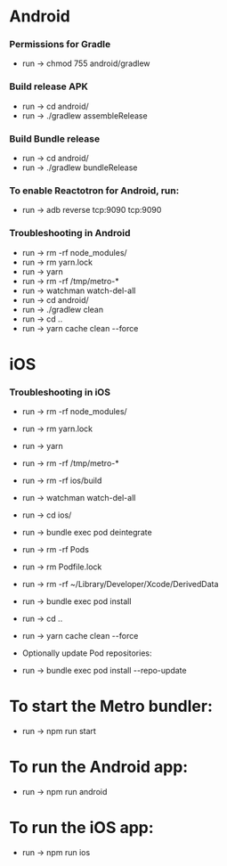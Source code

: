 # Android

### Permissions for Gradle

- run -> chmod 755 android/gradlew

### Build release APK

- run -> cd android/
- run -> ./gradlew assembleRelease

### Build Bundle release

- run -> cd android/
- run -> ./gradlew bundleRelease

### To enable Reactotron for Android, run:

- run -> adb reverse tcp:9090 tcp:9090

### Troubleshooting in Android

- run -> rm -rf node_modules/
- run -> rm yarn.lock
- run -> yarn
- run -> rm -rf /tmp/metro-\*
- run -> watchman watch-del-all
- run -> cd android/
- run -> ./gradlew clean
- run -> cd ..
- run -> yarn cache clean --force

# iOS

### Troubleshooting in iOS

- run -> rm -rf node_modules/
- run -> rm yarn.lock
- run -> yarn
- run -> rm -rf /tmp/metro-\*
- run -> rm -rf ios/build
- run -> watchman watch-del-all
- run -> cd ios/
- run -> bundle exec pod deintegrate
- run -> rm -rf Pods
- run -> rm Podfile.lock
- run -> rm -rf ~/Library/Developer/Xcode/DerivedData
- run -> bundle exec pod install
- run -> cd ..
- run -> yarn cache clean --force

- Optionally update Pod repositories:
- run -> bundle exec pod install --repo-update

# To start the Metro bundler:

- run -> npm run start

# To run the Android app:

- run -> npm run android

# To run the iOS app:

- run -> npm run ios
